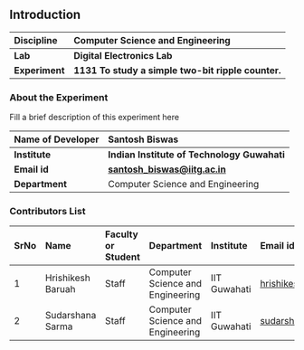 ## Introduction


<b>Discipline | <b>Computer Science and Engineering
:--|:--|
<b> Lab | <b> Digital Electronics Lab
<b> Experiment|     <b> 1131 To study a simple two-bit ripple counter.

### About the Experiment 

Fill a brief description of this experiment here

<b>Name of Developer | <b> Santosh Biswas
:--|:--|
<b> Institute | <b>  Indian Institute of Technology Guwahati
<b> Email id|     <b>  santosh_biswas@iitg.ac.in 
<b> Department |  Computer Science and Engineering

### Contributors List

SrNo | Name | Faculty or Student | Department| Institute | Email id
:--|:--|:--|:--|:--|:--|
1 | Hrishikesh Baruah | Staff | Computer Science and Engineering | IIT Guwahati | hrishikesh.baruah4@gmail.com
2 | Sudarshana Sarma | Staff | Computer Science and Engineering | IIT Guwahati | sudarshanasarma8@gmail.com 
